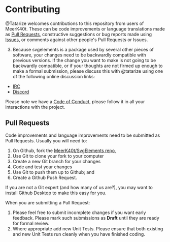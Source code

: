 # Contributing

@Tatarize welcomes contributions to this repository from users of MeerK40t.
These can be code improvements or language translations made as [Pull Requests](/meerk40t/svgelements/pulls),
constructive suggestions or bug reports made using [Issues](/meerk40t/svgelements/issues),
or comments against other people's Pull Requests or Issues.

3. Because svgelements is a package used by several other pieces of software,
your changes need to be backwardly compatible with previous versions.
If the change you want to make is not going to be backwardly compatible,
or if your thoughts are not firmed up enough to make a formal submission,
please discuss this with @tatarize using one of the following online discussion links:
* [IRC](http://kiwiirc.com/client/irc.libera.chat/meerk40t)
* [Discord](https://discord.gg/qvASRhFZGB)

Please note we have a [Code of Conduct](CODE_OF_CONDUCT.md), please follow it in all your interactions with the project.

## Pull Requests

Code improvements and language improvements need to be submitted as Pull Requests.
Usually you will need to:

1. On Github, fork the
[MeerK40t/SvgElements repo](/meerk40t/svgelements),
2. Use Git to clone your fork to your computer
3. Create a new Git branch for your changes
4. Code and test your changes
5. Use Git to push them up to Github; and
6. Create a Github Push Request.

If you are not a Git expert (and how many of us are?),
you may want to install Github Desktop to make this easy for you.

When you are submitting a Pull Request:

1. Please feel free to submit incomplete changes if you want early feedback.
Please mark such submissions as **Draft** until they are ready for formal review.
2. Where appropriate add new Unit Tests.
Please ensure that both existing and new Unit Tests run cleanly when you have finished coding.
